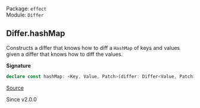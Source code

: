 Package: `effect`<br />
Module: `Differ`<br />

## Differ.hashMap

Constructs a differ that knows how to diff a `HashMap` of keys and values given
a differ that knows how to diff the values.

**Signature**

```ts
declare const hashMap: <Key, Value, Patch>(differ: Differ<Value, Patch>) => Differ<HashMap<Key, Value>, Differ.HashMap.Patch<Key, Value, Patch>>
```

[Source](https://github.com/Effect-TS/effect/tree/main/packages/effect/src/Differ.ts#L345)

Since v2.0.0